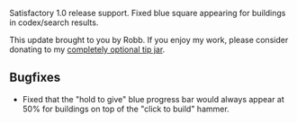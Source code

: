Satisfactory 1.0 release support. Fixed blue square appearing for buildings in codex/search results.




This update brought to you by Robb.
If you enjoy my work, please consider donating to my [completely optional tip jar](https://ko-fi.com/robb4).

## Bugfixes

- Fixed that the "hold to give" blue progress bar would always appear at 50% for buildings on top of the "click to build" hammer.
